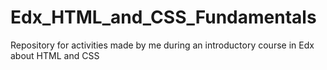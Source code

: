 # Edx_HTML_and_CSS_Fundamentals
Repository for activities made by me during an introductory course in Edx about HTML and CSS
